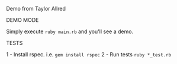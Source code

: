 Demo from Taylor Allred

DEMO MODE

Simply execute `ruby main.rb` and you'll see a demo.

TESTS

1 - Install rspec. i.e. `gem install rspec`
2 - Run tests `ruby *_test.rb`
